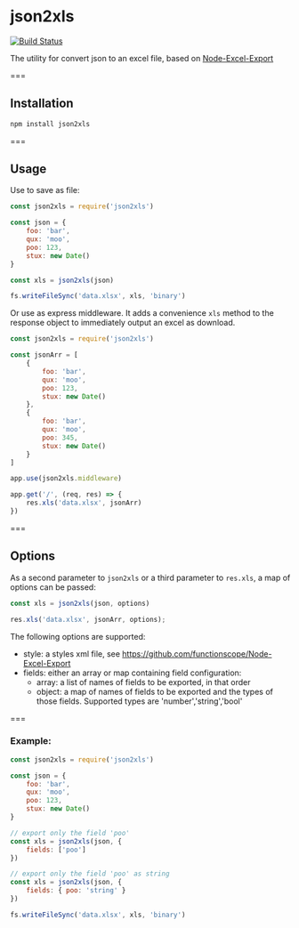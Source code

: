 # json2xls

[![Build Status](https://travis-ci.org/rikkertkoppes/json2xls.png?branch=master)](https://travis-ci.org/rikkertkoppes/json2xls)

The utility for convert json to an excel file, based on [Node-Excel-Export](https://github.com/functionscope/Node-Excel-Export)

===

## Installation

```sh
npm install json2xls
```

===

## Usage

Use to save as file:

```js
const json2xls = require('json2xls')

const json = {
    foo: 'bar',
    qux: 'moo',
    poo: 123,
    stux: new Date()
}

const xls = json2xls(json)

fs.writeFileSync('data.xlsx', xls, 'binary')
```

Or use as express middleware. It adds a convenience `xls` method to the response object to immediately output an excel as download.

```js
const json2xls = require('json2xls')

const jsonArr = [
    {
        foo: 'bar',
        qux: 'moo',
        poo: 123,
        stux: new Date()
    },
    {
        foo: 'bar',
        qux: 'moo',
        poo: 345,
        stux: new Date()
    }
]

app.use(json2xls.middleware)

app.get('/', (req, res) => {
    res.xls('data.xlsx', jsonArr)
})
```

===

## Options

As a second parameter to `json2xls` or a third parameter to `res.xls`, a map of options can be passed:

```js
const xls = json2xls(json, options)

res.xls('data.xlsx', jsonArr, options);
```

The following options are supported:

- style: a styles xml file, see <https://github.com/functionscope/Node-Excel-Export>
- fields: either an array or map containing field configuration:
    - array: a list of names of fields to be exported, in that order
    - object: a map of names of fields to be exported and the types of those fields. Supported types are 'number','string','bool'

===

### Example:

```js
const json2xls = require('json2xls')

const json = {
    foo: 'bar',
    qux: 'moo',
    poo: 123,
    stux: new Date()
}

// export only the field 'poo'
const xls = json2xls(json, {
    fields: ['poo']
})

// export only the field 'poo' as string
const xls = json2xls(json, {
    fields: { poo: 'string' }
})

fs.writeFileSync('data.xlsx', xls, 'binary')
```

